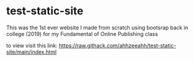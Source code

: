 # test-static-site

This was the 1st ever website I made from scratch using bootsrap back in college (2019) for my Fundamental of Online Publishing class

to view visit this link: https://raw.githack.com/ahhzeeahh/test-static-site/main/index.html

